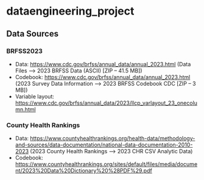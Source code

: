 # dataengineering_project

## Data Sources

### BRFSS2023

- Data: https://www.cdc.gov/brfss/annual_data/annual_2023.html (Data Files --> 2023 BRFSS Data (ASCII) [ZIP – 41.5 MB])
- Codebook: https://www.cdc.gov/brfss/annual_data/annual_2023.html (2023 Survey Data Information --> 2023 BRFSS Codebook CDC [ZIP – 3 MB])
- Variable layout: https://www.cdc.gov/brfss/annual_data/2023/llcp_varlayout_23_onecolumn.html

### County Health Rankings

- Data: https://www.countyhealthrankings.org/health-data/methodology-and-sources/data-documentation/national-data-documentation-2010-2023 (2023 County Health Rankings --> 2023 CHR CSV Analytic Data)
- Codebook: https://www.countyhealthrankings.org/sites/default/files/media/document/2023%20Data%20Dictionary%20%28PDF%29.pdf
